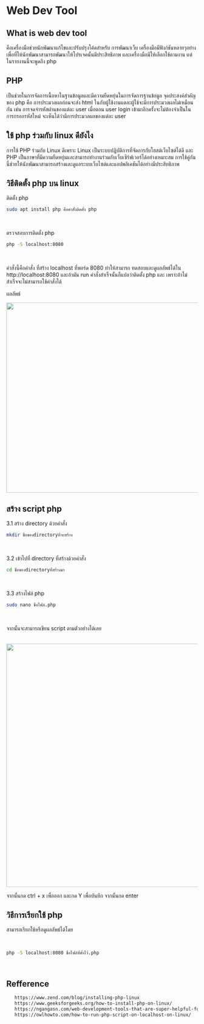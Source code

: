 
# Web Dev Tool

## What is web dev tool<br>

คือเครื่องมือช่วยนักพัฒนาแก้ไขและปรับปรุงโค้ดสำหรับ
การพัฒนาเว็บ เครื่องมือมีฟังก์ชันหลายๆอย่างเพื่อที่ให้นักพัฒนาสามารถพัฒนาให้โปรเจคนั้นมีประสิทธิภาพ และเครื่องมือมีให้เลือกใช้ตามงาน แต่ในรายงานนี้จะพูดถึง php

## PHP<br>
	
เป็นช่วยในการจัดการเนื้อหาในฐานข้อมูลและมีความยืดหยุ่นในการจัดการฐานข้อมูล จุดประสงค์สำคัญของ php คือ การประมวลผลก่อนจะส่ง html ในกับผู้ใช้งานแตละผู้ใช้จะมีการประมวลผลไม่เหมือนกัน เช่น การจดจำรหัสผ่านของแต่ละ user เมื่อตอน user login เข้ามาอีกครั้งจะไม่ต้องจำเป็นในการกรอกรหัสใหม่ จะเห็นได้ว่ามีการประมวลผลของแต่ละ user


## ใช้ php ร่วมกับ linux ดียังไง

การใช้ PHP ร่วมกับ Linux ดีเพราะ Linux เป็นระบบปฏิบัติการที่จัดการกับโฮสต์เว็บไซต์ได้ดี และ PHP เป็นภาษาที่มีความยืดหยุ่นและสามารถทำงานร่วมกับเว็บเซิร์ฟเวอร์ได้อย่างเหมาะสม การใช้คู่กันนี้ช่วยให้นักพัฒนาสามารถสร้างและดูแลระบบเว็บไซต์และแอปพลิเคชันได้อย่างมีประสิทธิภาพ




## วิธีติดตั้ง php บน linux

ติดตั้ง php
 <br>

   ```bash
   sudo apt install php คือคำสั่งติดตั้ง php
   ```
   <br>

ตรวจสอบการติดตั้ง php
 <br>

   ```bash
   php -S localhost:8080
   ```
   <br>

คำสั่งนี้คือคำสั่ง ที่สร้าง localhost ที่พอร์ด 8080 ทำให้สามารถ ทดสอบและดูผลลัพธ์ได้ใน http://localhost:8080 และถ้ามัน run คำสั่งสำเร็จนั้นก็แปลว่าติดตั้ง php และ เพราะถ้าไม่สำเร็จจะไม่สามารถใช้คำสั่งได้ 

ผลลัพธ์
<br>
   
   <img src='https://owlhowto.com/content/images/2023/06/php-server-started.png?ezimgfmt=ng:webp/ngcb2' width='1000' height='500'>

<br>

## สร้าง script php

3.1 สร้าง directory ด้วยคำสั่ง
   <br>

   ```bash
   mkdir ชื่อของdirectoryที่จะสร้าง
   ```
   <br>
   
3.2  เข้าไปที่ directory ที่สร้างด้วยคำสั่ง
 <br>

   ```bash
   cd ชื่อของdirectoryที่สร้างมา
   ```
   <br>

3.3 สร้างไฟล์ php
 <br>

   ```bash
   sudo nano ชื่อไฟล์.php
   ```
   <br>

จากนั้นจะสามารถเขียน script ตามตัวอย่างได้เลย

<br>
   
   <img src='https://owlhowto.com/content/images/2023/06/app-php-code-1.png?ezimgfmt=ng:webp/ngcb2' width='1280' height='640'>

<br>		

จากนั้นกด ctrl + x เพื่อออก และกด Y เพื่อบันทึก จากนั้นกด enter


## วิธีการเรียกใช้ php

สามารถเรียกใช้หรือดูผลลัพธ์ได้โดย

<br>

   ```bash
   php -S localhost:8080 ชื่อไฟล์ที่ตั้งไว้.php
   ```
   <br>

## Refference
```bash
   https://www.zend.com/blog/installing-php-linux
   https://www.geeksforgeeks.org/how-to-install-php-on-linux/
   https://ngangasn.com/web-development-tools-that-are-super-helpful-for-linux-web-developers/?expand_article=1
   https://owlhowto.com/how-to-run-php-script-on-localhost-on-linux/
   ```
   <br>
  

